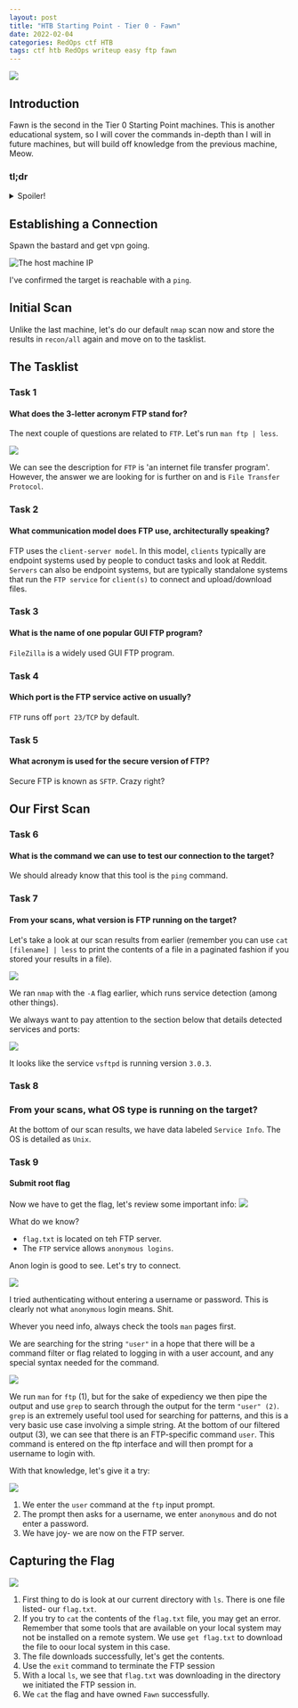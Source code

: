 ```yaml
---
layout: post
title: "HTB Starting Point - Tier 0 - Fawn"
date: 2022-02-04
categories: RedOps ctf HTB
tags: ctf htb RedOps writeup easy ftp fawn
---
```

<img src='/assets/img/ctf/htb/sp/tier0/fawn/fawn.PNG'/>

## Introduction

Fawn is the second in the Tier 0 Starting Point machines. This is another educational system, so I will cover the commands in-depth than I will in future machines, but will build off knowledge from the previous machine, Meow.

### tl;dr
<details>
  <summary>Spoiler!</summary>
  
  1. `FTP` to target.<br/>
  2. username "anonymous". <br/>
  3. `GET` flag to localhost.<br/>
  4. ????<br/>
  5. <img src='/assets/img/ctf/htb/sp/tier0/fawn/fawn.gif'/>
</details>



## Establishing a Connection

Spawn the bastard and get vpn going.

![The host machine IP](/assets/img/ctf/htb/sp/tier0/fawn/1ip.PNG)

I've confirmed the target is reachable with a `ping`.

## Initial Scan

Unlike the last machine, let's do our default `nmap` scan now and store the results in `recon/all` again and move on to the tasklist.


## The Tasklist

### Task 1
#### What does the 3-letter acronym FTP stand for? 
The next couple of questions are related to `FTP`. Let's run `man ftp | less`.

<img src='/assets/img/ctf/htb/sp/tier0/fawn/4manftp.PNG'/>

We can see the description for `FTP` is 'an internet file transfer program'. However, the answer we are looking for is further on and is `File Transfer Protocol`.

### Task 2
#### What communication model does FTP use, architecturally speaking? 
FTP uses the `client-server model`. In this model, `clients` typically are endpoint systems used by people to conduct tasks and look at Reddit. `Servers` can also be endpoint systems, but are typically standalone systems that run the `FTP service` for `client(s)` to connect and upload/download files. 

### Task 3
#### What is the name of one popular GUI FTP program?
`FileZilla` is a widely used GUI FTP program. 

### Task 4 
#### Which port is the FTP service active on usually?
`FTP` runs off `port 23/TCP` by default.

### Task 5
#### What acronym is used for the secure version of FTP? 
Secure FTP is known as `SFTP`. Crazy right?

## Our First Scan
### Task 6
#### What is the command we can use to test our connection to the target?
We should already know that this tool is the `ping` command.

### Task 7
#### From your scans, what version is FTP running on the target?
Let's take a look at our scan results from earlier (remember you can use `cat [filename] | less` to print the contents of a file in a paginated fashion if you stored your results in a file).

<img src='/assets/img/ctf/htb/sp/tier0/fawn/3nmap.PNG' />

We ran 	`nmap` with the `-A` flag earlier, which runs service detection (among other things).

We always want to pay attention to the section below that details detected services and ports:

<img src='/assets/img/ctf/htb/sp/tier0/fawn/5nmap_service.PNG'/>

It looks like the service `vsftpd` is running version `3.0.3`.

### Task 8
### From your scans, what OS type is running on the target?
At the bottom of our scan results, we have data labeled `Service Info`. The OS is detailed as `Unix`.

### Task 9
####  Submit root flag
Now we have to get the flag, let's review some important info:
<img src='/assets/img/ctf/htb/sp/tier0/fawn/6ftp.PNG'/>

What do we know?
* `flag.txt` is located on teh FTP server.
* The `FTP` service allows `anonymous logins`.

Anon login is good to see. Let's try to connect.

<img src='/assets/img/ctf/htb/sp/tier0/fawn/7ftp_attempt.PNG'/>

I tried authenticating without entering a username or password. This is clearly not what `anonymous` login means. Shit.

Whever you need info, always check the tools `man` pages first.

We are searching for the string `"user"` in a hope that there will be a command filter or flag related to logging in with a user account, and any special syntax needed for the command.

<img src='/assets/img/ctf/htb/sp/tier0/fawn/10manuser.png'/>

We run `man` for `ftp` (1), but for the sake of expediency we then pipe the output and use `grep` to search through the output for the term `"user" (2)`. `grep` is an extremely useful tool used for searching for patterns, and this is a very basic use case involving a simple string. 
At the bottom of our filtered output (3), we can see that there is an FTP-specific command `user`. This command is entered on the ftp interface and will then prompt for a username to login with. 

With that knowledge, let's give it a try:

<img src='/assets/img/ctf/htb/sp/tier0/fawn/8ftp_success.png'/>

1. We enter the `user` command at the `ftp` input prompt.
2. The prompt then asks for a username, we enter `anonymous` and do not enter a password.
3. We have joy- we are now on the FTP server.


## Capturing the Flag
<img src='/assets/img/ctf/htb/sp/tier0/fawn/9get_flag.png'/>

1. First thing to do is look at our current directory with `ls`. There is one file listed- our `flag.txt`. 
2. If you try to `cat` the contents of the `flag.txt` file, you may get an error. Remember that some tools that are available on your local system may not be installed on a remote system. We use `get flag.txt` to download the file to oour local system in this case.
3. The file downloads successfully, let's get the contents.
4. Use the `exit` command to terminate the FTP session
5. With a local `ls`, we see that `flag.txt` was downloading in the directory we initiated the FTP session in.
6. We `cat` the flag and have owned `Fawn` successfully.
